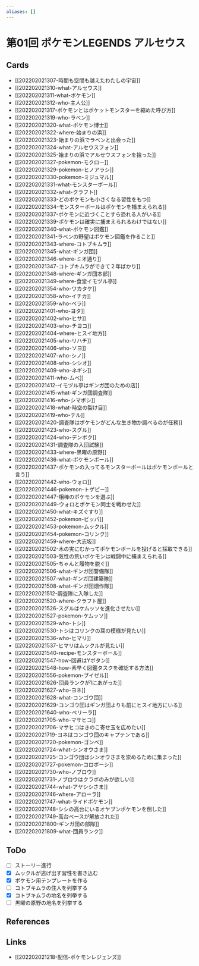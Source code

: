 ```yaml
---
aliases: []
---
```

# 第01回 ポケモンLEGENDS アルセウス

## Cards

- [[202202021307-時間も空間も越えたわたしの宇宙]]
- [[202202021310-what-アルセウス]]
- [[202202021311-what-ポケモン]]
- [[202202021312-who-主人公]]
- [[202202021317-ポケモンとはポケットモンスターを縮めた呼び方]]
- [[202202021319-who-ラベン]]
- [[202202021320-what-ポケモン博士]]
- [[202202021322-where-始まりの浜]]
- [[202202021323-始まりの浜でラベンと出会った]]
- [[202202021324-what-アルセウスフォン]]
- [[202202021325-始まりの浜でアルセウスフォンを拾った]]
- [[202202021327-pokemon-モクロー]]
- [[202202021329-pokemon-ヒノアラシ]]
- [[202202021330-pokemon-ミジュマル]]
- [[202202021331-what-モンスターボール]]
- [[202202021332-what-クラフト]]
- [[202202021333-どのポケモンも小さくなる習性をもつ]]
- [[202202021334-モンスターボールはポケモンを捕まえられる]]
- [[202202021337-ポケモンに近づくことすら恐れる人がいる]]
- [[202202021339-ポケモンは確実に捕まえられるわけではない]]
- [[202202021340-what-ポケモン図鑑]]
- [[202202021341-ラベンの野望はポケモン図鑑を作ること]]
- [[202202021343-where-コトブキムラ]]
- [[202202021345-what-ギンガ団]]
- [[202202021346-where-ミオ通り]]
- [[202202021347-コトブキムラができて２年ばかり]]
- [[202202021348-where-ギンガ団本部]]
- [[202202021349-where-食堂イモヅル亭]]
- [[202202021354-who-ワカタケ]]
- [[202202021358-who-イチカ]]
- [[202202021359-who-ベラ]]
- [[202202021401-who-ヨタ]]
- [[202202021402-who-ヒサ]]
- [[202202021403-who-チヨコ]]
- [[202202021404-where-ヒスイ地方]]
- [[202202021405-who-リハチ]]
- [[202202021406-who-ソヨ]]
- [[202202021407-who-シノ]]
- [[202202021408-who-シシオ]]
- [[202202021409-who-ネギシ]]
- [[202202021411-who-ムベ]]
- [[202202021412-イモヅル亭はギンガ団のための店]]
- [[202202021415-what-ギンガ団調査隊]]
- [[202202021416-who-シマボシ]]
- [[202202021418-what-時空の裂け目]]
- [[202202021419-who-テル]]
- [[202202021420-調査隊はポケモンがどんな生き物か調べるのが任務]]
- [[202202021423-who-スグル]]
- [[202202021424-who-デンボク]]
- [[202202021431-調査隊の入団試験]]
- [[202202021433-where-黒曜の原野]]
- [[202202021436-what-ポケモンボール]]
- [[202202021437-ポケモンの入ってるモンスターボールはポケモンボールと言う]]
- [[202202021442-who-ウォロ]]
- [[202202021446-pokemon-トゲピー]]
- [[202202021447-相棒のポケモンを選ぶ]]
- [[202202021449-ウォロとポケモン同士を戦わせた]]
- [[202202021450-what-キズぐすり]]
- [[202202021452-pokemon-ビッパ]]
- [[202202021453-pokemon-ムックル]]
- [[202202021454-pokemon-コリンク]]
- [[202202021459-where-大志坂]]
- [[202202021502-木の実にむかってポケモンボールを投げると採取できる]]
- [[202202021503-気性の荒いポケモンは戦闘中に捕まえられる]]
- [[202202021505-ちゃんと履物を脱ぐ]]
- [[202202021506-what-ギンガ団警備隊]]
- [[202202021507-what-ギンガ団建築隊]]
- [[202202021508-what-ギンガ団畑作隊]]
- [[202202021512-調査隊に入隊した]]
- [[202202021520-where-クラフト屋]]
- [[202202021526-スグルはケムッソを進化させたい]]
- [[202202021527-pokemon-ケムッソ]]
- [[202202021529-who-トシ]]
- [[202202021530-トシはコリンクの耳の模様が見たい]]
- [[202202021536-who-ヒマリ]]
- [[202202021537-ヒマリはムックルが見たい]]
- [[202202021540-recipe-モンスターボール]]
- [[202202021547-how-回避はYボタン]]
- [[202202021548-how-素早く図鑑タスクを確認する方法]]
- [[202202021556-pokemon-ブイゼル]]
- [[202202021626-団員ランクが1にあがった]]
- [[202202021627-who-ヨネ]]
- [[202202021628-what-コンゴウ団]]
- [[202202021629-コンゴウ団はギンガ団よりも前にヒスイ地方にいる]]
- [[202202021640-who-ペリーラ]]
- [[202202021705-who-マサヒコ]]
- [[202202021706-マサヒコはきのこ寄せ玉を広めたい]]
- [[202202021719-ヨネはコンゴウ団のキャプテンである]]
- [[202202021720-pokemon-ゴンベ]]
- [[202202021724-what-シンオウさま]]
- [[202202021725-コンゴウ団はシンオウさまを崇めるために集まった]]
- [[202202021727-pokemon-コロボーシ]]
- [[202202021730-who-ノブロウ]]
- [[202202021731-ノブロウはクラボのみが欲しい]]
- [[202202021744-what-アヤシシさま]]
- [[202202021746-where-アローラ]]
- [[202202021747-what-ライドポケモン]]
- [[202202021748-シシの高台にいるオヤブンポケモンを倒した]]
- [[202202021749-高台ベースが解放された]]
- [[202202021800-ギンガ団の部隊]]
- [[202202021809-what-団員ランク]]

## ToDo

- [ ] ストーリー進行
- [x] ムックルが逃げ出す習性を書き込む
- [x] ポケモン用テンプレートを作る
- [ ] コトブキムラの住人を列挙する
- [x] コトブキムラの地名を列挙する
- [ ] 黒曜の原野の地名を列挙する

## References



## Links

- [[202202021218-配信-ポケモンレジェンズ]]
